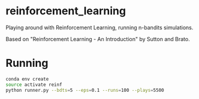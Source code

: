# reinforcement_learning
Playing around with Reinforcement Learning, running n-bandits simulations.

Based on "Reinforcement Learning - An Introduction" by Sutton and Brato.

# Running
```bash
conda env create
source activate reinf
python runner.py --bdts=5 --eps=0.1 --runs=100 --plays=5500
```
